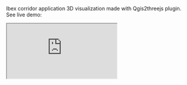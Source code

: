 Ibex corridor application 3D visualization made with Qgis2threejs plugin. See live demo: <br>
<iframe src="https://williamtjiong.github.io/ibex-corridor-3d/">Demo</iframe>
